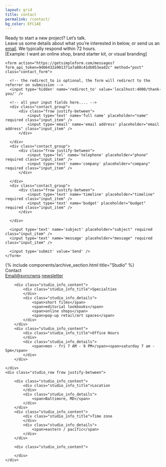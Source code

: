 ```yaml
---
layout: grid
title: contact
permalink: /contact/
bg_color: EFC1AE
---
```


<div class="contact_wrapper">
    <div class="contact_content">
        <div class="contact_title">
            Ready to start a new project? Let’s talk.
        </div>
        <div class="contact_summary">
            Leave us some details about what you’re interested in below, or send us an <a href="mailto:hello@svncrwns.com">email</a>.  We typically respond within 72 hours.
        </div>
        <div class="contact_disclaimer">
            [Example: I want an online shop, brand starter kit, or visual branding]
        </div>
    </div>

    <form action="https://getsimpleform.com/messages?form_api_token=9d66432a901371a7a80c41db053ead2c" method="post" class="contact_form">

      <!-- the redirect_to is optional, the form will redirect to the referrer on submission -->
      <input type='hidden' name='redirect_to' value='localhost:4000/thank-you/' />

      <!-- all your input fields here.... -->
      <div class="contact_group">
          <div class="frow justify-between">
              <input type='text' name='full name' placeholder="name" required class="input_item" />
              <input type='email' name='email address' placeholder="email address" class="input_item" />
          </div>

      </div>
      <div class="contact_group">
          <div class="frow justify-between">
              <input type='tel' name='telephone' placeholder="phone" required class="input_item" />
              <input type='text' name='company' placeholder="company" required class="input_item" />
          </div>

      </div>
      <div class="contact_group">
          <div class="frow justify-between">
              <input type='text' name='timeline' placeholder="timeline" required class="input_item" />
              <input type='text' name='budget' placeholder="budget" required class="input_item" />
          </div>

      </div>

      <input type='text' name='subject' placeholder="subject" required class="input_item" />
      <input type='text' name='message' placeholder="message" required class="input_item" />

      <input type='submit' value='Send' />
    </form>
</div>
<div class="studio_info_box js_scroll_reveal">
    {% include components/archive_section.html title="Studio" %}
    <div class="studio_row frow justify-between">
        <div class="studio_info_content">
            <div class="studio_info_title">
                Contact
            </div>
            <div class="studio_info_details">
                <span><a href="mailto:hello@svncrwns.com">Email</a></span><span><a href="http://www.instagram.com/svncrwns">@svncrwns</a></span>
                <span><a href="/newsletter">newsletter</a></span>
            </div>
        </div>

        <div class="studio_info_content">
            <div class="studio_info_title">Specialties
            </div>
            <div class="studio_info_details">
                <span>short films</span>
                <span>editorial lookbooks</span>
                <span>online shops</span>
                <span>pop-up retail/art spaces</span>
            </div>
        </div>
        <div class="studio_info_content">
            <div class="studio_info_title">Office Hours
            </div>
            <div class="studio_info_details">
                <span>mon - fri 7 AM - 9 PM</span><span>saturday 7 am - 5pm</span>
            </div>
        </div>

    </div>
    <div class="studio_row frow justify-between">

        <div class="studio_info_content">
            <div class="studio_info_title">Location
            </div>
            <div class="studio_info_details">
                <span>Baltimore, MD</span>
            </div>
        </div>
        <div class="studio_info_content">
            <div class="studio_info_title">Time zone
            </div>
            <div class="studio_info_details">
                <span>eastern / pacific</span>
            </div>
        </div>

        <div class="studio_info_content">

        </div>
    </div>


</div>
